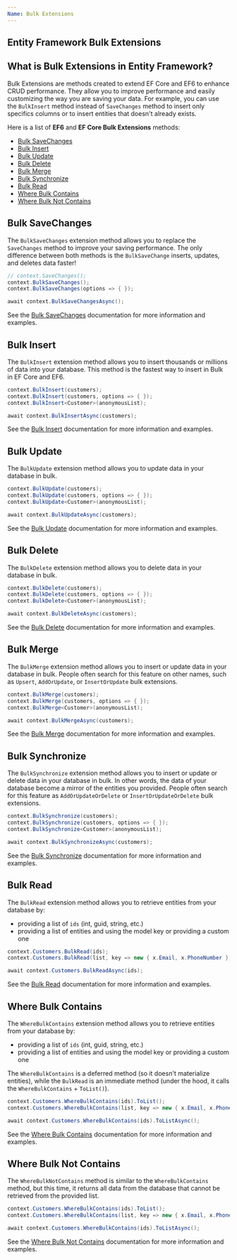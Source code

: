 ```yaml
---
Name: Bulk Extensions
---
```


## Entity Framework Bulk Extensions

## What is Bulk Extensions in Entity Framework?

Bulk Extensions are methods created to extend EF Core and EF6 to enhance CRUD performance. They allow you to improve performance and easily customizing the way you are saving your data. For example, you can use the `BulkInsert` method instead of `SaveChanges` method to insert only specifics columns or to insert entities that doesn't already exists.

Here is a list of **EF6** and **EF Core Bulk Extensions** methods:

- [Bulk SaveChanges](#bulk-savechanges)
- [Bulk Insert](#bulk-insert)
- [Bulk Update](#bulk-update)
- [Bulk Delete](#bulk-delete)
- [Bulk Merge](#bulk-merge)
- [Bulk Synchronize](#bulk-synchronize)
- [Bulk Read](#bulk-read)
- [Where Bulk Contains](#where-bulk-contains)
- [Where Bulk Not Contains](#where-bulk-not-contains)

## Bulk SaveChanges

The `BulkSaveChanges` extension method allows you to replace the `SaveChanges` method to improve your saving performance. The only difference between both methods is the `BulkSaveChange` inserts, updates, and deletes data faster!

```csharp
// context.SaveChanges();
context.BulkSaveChanges();
context.BulkSaveChanges(options => { });

await context.BulkSaveChangesAsync();
```

See the [Bulk SaveChanges](/bulk-savechanges) documentation for more information and examples.

## Bulk Insert

The `BulkInsert` extension method allows you to insert thousands or millions of data into your database. This method is the fastest way to insert in Bulk in EF Core and EF6.

```csharp
context.BulkInsert(customers);
context.BulkInsert(customers, options => { });
context.BulkInsert<Customer>(anonymousList);

await context.BulkInsertAsync(customers);
```

See the [Bulk Insert](/bulk-insert) documentation for more information and examples.

## Bulk Update

The `BulkUpdate` extension method allows you to update data in your database in bulk.

```csharp
context.BulkUpdate(customers);
context.BulkUpdate(customers, options => { });
context.BulkUpdate<Customer>(anonymousList);

await context.BulkUpdateAsync(customers);
```

See the [Bulk Update](/bulk-update) documentation for more information and examples.

## Bulk Delete

The `BulkDelete` extension method allows you to delete data in your database in bulk.

```csharp
context.BulkDelete(customers);
context.BulkDelete(customers, options => { });
context.BulkDelete<Customer>(anonymousList);

await context.BulkDeleteAsync(customers);
```

See the [Bulk Delete](/bulk-delete) documentation for more information and examples.

## Bulk Merge

The `BulkMerge` extension method allows you to insert or update data in your database in bulk. People often search for this feature on other names, such as `Upsert`, `AddOrUpdate`, or `InsertOrUpdate` bulk extensions.

```csharp
context.BulkMerge(customers);
context.BulkMerge(customers, options => { });
context.BulkMerge<Customer>(anonymousList);

await context.BulkMergeAsync(customers);
```

See the [Bulk Merge](/bulk-merge) documentation for more information and examples.

## Bulk Synchronize

The `BulkSynchronize` extension method allows you to insert or update or delete data in your database in bulk. In other words, the data of your database become a mirror of the entities you provided. People often search for this feature as `AddOrUpdateOrDelete` or `InsertOrUpdateOrDelete` bulk extensions.

```csharp
context.BulkSynchronize(customers);
context.BulkSynchronize(customers, options => { });
context.BulkSynchronize<Customer>(anonymousList);

await context.BulkSynchronizeAsync(customers);
```

See the [Bulk Synchronize](/bulk-synchronize) documentation for more information and examples.

## Bulk Read

The `BulkRead` extension method allows you to retrieve entities from your database by:

- providing a list of `ids` (int, guid, string, etc.)
- providing a list of entities and using the model key or providing a custom one

```csharp
context.Customers.BulkRead(ids);
context.Customers.BulkRead(list, key => new { x.Email, x.PhoneNumber });

await context.Customers.BulkReadAsync(ids);
```

See the [Bulk Read](/bulk-read) documentation for more information and examples.

## Where Bulk Contains

The `WhereBulkContains` extension method allows you to retrieve entities from your database by:

- providing a list of `ids` (int, guid, string, etc.)
- providing a list of entities and using the model key or providing a custom one

The `WhereBulkContains` is a deferred method (so it doesn't materialize entities), while the `BulkRead` is an immediate method (under the hood, it calls the `WhereBulkContains` + `ToList()`).

```csharp
context.Customers.WhereBulkContains(ids).ToList();
context.Customers.WhereBulkContains(list, key => new { x.Email, x.PhoneNumber });

await context.Customers.WhereBulkContains(ids).ToListAsync();
```

See the [Where Bulk Contains](/where-bulk-contains) documentation for more information and examples.

## Where Bulk Not Contains

The `WhereBulkNotContains` method is similar to the `WhereBulkContains` method, but this time, it returns all data from the database that cannot be retrieved from the provided list.

```csharp
context.Customers.WhereBulkContains(ids).ToList();
context.Customers.WhereBulkContains(list, key => new { x.Email, x.PhoneNumber });

await context.Customers.WhereBulkContains(ids).ToListAsync();
```

See the [Where Bulk Not Contains](/where-bulk-not-contains) documentation for more information and examples.